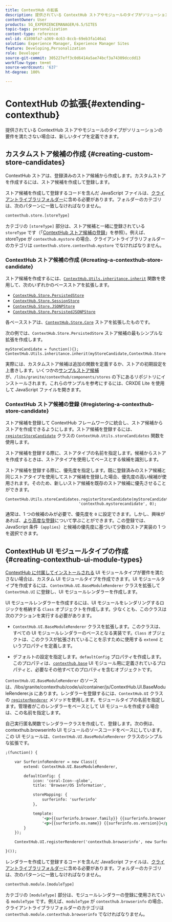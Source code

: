 ```yaml
---
title: ContextHub の拡張
description: 提供されている ContextHub ストアやモジュールのタイプがソリューションの要件を満たさない場合は、新しいタイプを定義できます。
contentOwner: User
products: SG_EXPERIENCEMANAGER/6.5/SITES
topic-tags: personalization
content-type: reference
exl-id: 41898fa7-a369-4c63-8ccb-69eb3fa146a1
solution: Experience Manager, Experience Manager Sites
feature: Developing,Personalization
role: Developer
source-git-commit: 305227eff3c0d6414a5ae74bcf3a74309dccdd13
workflow-type: tm+mt
source-wordcount: '637'
ht-degree: 100%

---
```


# ContextHub の拡張{#extending-contexthub}

提供されている ContextHub ストアやモジュールのタイプがソリューションの要件を満たさない場合は、新しいタイプを定義できます。

## カスタムストア候補の作成 {#creating-custom-store-candidates}

ContextHub ストアは、登録済みのストア候補から作成します。カスタムストアを作成するには、ストア候補を作成して登録します。

ストア候補を作成して登録するコードを含んだ JavaScript ファイルは、[クライアントライブラリフォルダー](/help/sites-developing/clientlibs.md#creating-client-library-folders)に含める必要があります。フォルダーのカテゴリは、次のパターンに一致しなければなりません。

```xml
contexthub.store.[storeType]
```

カテゴリの `[storeType]` 部分は、ストア候補と一緒に登録されている `storeType` です（「[ContextHub ストア候補の登録](/help/sites-developing/ch-extend.md#registering-a-contexthub-store-candidate)」を参照）。例えば、storeType が `contexthub.mystore` の場合、クライアントライブラリフォルダーのカテゴリは `contexthub.store.contexthub.mystore` でなければなりません。

### ContextHub ストア候補の作成 {#creating-a-contexthub-store-candidate}

ストア候補を作成するには、[`ContextHub.Utils.inheritance.inherit`](/help/sites-developing/contexthub-api.md#inherit-child-parent) 関数を使用して、次のいずれかのベースストアを拡張します。

* [`ContextHub.Store.PersistedStore`](/help/sites-developing/contexthub-api.md#contexthub-store-persistedstore)
* [`ContextHub.Store.SessionStore`](/help/sites-developing/contexthub-api.md#contexthub-store-sessionstore)
* [`ContextHub.Store.JSONPStore`](/help/sites-developing/contexthub-api.md#contexthub-store-jsonpstore)
* [`ContextHub.Store.PersistedJSONPStore`](/help/sites-developing/contexthub-api.md#contexthub-store-persistedjsonpstore)

各ベースストアは、[`ContextHub.Store.Core`](/help/sites-developing/contexthub-api.md#contexthub-store-core) ストアを拡張したものです。

次の例では、`ContextHub.Store.PersistedStore` ストア候補の最もシンプルな拡張を作成します。

```
myStoreCandidate = function(){};
ContextHub.Utils.inheritance.inherit(myStoreCandidate,ContextHub.Store.PersistedStore);
```

実際には、カスタムストア候補は追加の関数を定義するか、ストアの初期設定を上書きします。いくつかの[サンプルストア候補](/help/sites-developing/ch-samplestores.md)が、`/libs/granite/contexthub/components/stores` の下にあるリポジトリにインストールされます。これらのサンプルを参考にするには、CRXDE Lite を使用して JavaScript ファイルを開きます。

### ContextHub ストア候補の登録 {#registering-a-contexthub-store-candidate}

ストア候補を登録して ContextHub フレームワークに統合し、ストア候補からストアを作成できるようにします。ストア候補を登録するには、[`registerStoreCandidate`](/help/sites-developing/contexthub-api.md#registerstorecandidate-store-storetype-priority-applies) クラスの `ContextHub.Utils.storeCandidates` 関数を使用します。

ストア候補を登録する際に、ストアタイプの名前を指定します。候補からストアを作成するときは、ストアタイプを使用してベースとする候補を識別します。

ストア候補を登録する際に、優先度を指定します。既に登録済みのストア候補と同じストアタイプを使用してストア候補を登録した場合、優先度の高い候補が使用されます。そのため、新しいストア候補を既存のストア候補に優先させることができます。

```
ContextHub.Utils.storeCandidates.registerStoreCandidate(myStoreCandidate,
                                'contexthub.mystorecandidate', 0);
```

通常は、1 つの候補のみが必要で、優先度を `0` に設定できます。しかし、興味があれば、[より高度な登録](/help/sites-developing/contexthub-api.md#registerstorecandidate-store-storetype-priority-applies)について学ぶことができます。この登録では、JavaScript 条件（`applies`）と候補の優先度に基づいて少数のストア実装の 1 つを選択できます。

## ContextHub UI モジュールタイプの作成 {#creating-contexthub-ui-module-types}

[ContextHub に付属してインストールされる](/help/sites-developing/ch-samplemodules.md) UI モジュールタイプが要件を満たさない場合は、カスタム UI モジュールタイプを作成できます。UI モジュールタイプを作成するには、`ContextHub.UI.BaseModuleRenderer` クラスを拡張して `ContextHub.UI` に登録し、UI モジュールレンダラーを作成します。

UI モジュールレンダラーを作成するには、UI モジュールをレンダリングするロジックを格納する `Class` オブジェクトを作成します。少なくとも、このクラスは次のアクションを実行する必要があります。

* `ContextHub.UI.BaseModuleRenderer` クラスを拡張します。このクラスは、すべての UI モジュールレンダラーのベースとなる実装です。`Class` オブジェクトは、このクラスが拡張されていることを示すために使用する `extend` というプロパティを定義します。

* デフォルトの設定を指定します。`defaultConfig` プロパティを作成します。このプロパティは、[`contexthub.base`](/help/sites-developing/ch-samplemodules.md#contexthub-base-ui-module-type) UI モジュール用に定義されているプロパティと、必要なその他すべてのプロパティを含むオブジェクトです。

`ContextHub.UI.BaseModuleRenderer` のソースは、/libs/granite/contexthub/code/ui/container/js/ContextHub.UI.BaseModuleRenderer.js にあります。レンダラーを登録するには、`ContextHub.UI` クラスの [`registerRenderer`](/help/sites-developing/contexthub-api.md#registerrenderer-moduletype-renderer-dontrender) メソッドを使用します。モジュールタイプの名前を指定します。管理者がこのレンダラーをベースとして UI モジュールを作成する場合は、この名前を指定します。

自己実行匿名関数でレンダラークラスを作成して、登録します。次の例は、contexthub.browserinfo UI モジュールのソースコードをベースにしています。この UI モジュールは、`ContextHub.UI.BaseModuleRenderer` クラスのシンプルな拡張です。

```xml
;(function() {

    var SurferinfoRenderer = new Class({
        extend: ContextHub.UI.BaseModuleRenderer,

        defaultConfig: {
            icon: 'coral-Icon--globe',
            title: 'Browser/OS Information',

            storeMapping: {
                surferinfo: 'surferinfo'
            },

            template:
                '<p>{{surferinfo.browser.family}} {{surferinfo.browser.version}}</p>' +
                '<p>{{surferinfo.os.name}} {{surferinfo.os.version}}</p>'
        }
    });

    ContextHub.UI.registerRenderer('contexthub.browserinfo', new SurferinfoRenderer());

}());
```

レンダラーを作成して登録するコードを含んだ JavaScript ファイルは、[クライアントライブラリフォルダー](/help/sites-developing/clientlibs.md#creating-client-library-folders)に含める必要があります。フォルダーのカテゴリは、次のパターンに一致しなければなりません。

```xml
contexthub.module.[moduleType]
```

カテゴリの `[moduleType]` 部分は、モジュールレンダラーの登録に使用されている `moduleType` です。例えば、`moduleType` が `contexthub.browserinfo` の場合、クライアントライブラリフォルダーのカテゴリは `contexthub.module.contexthub.browserinfo` でなければなりません。
